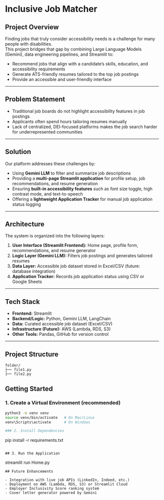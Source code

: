 # Inclusive Job Matcher

## Project Overview
Finding jobs that truly consider accessibility needs is a challenge for many people with disabilities.  
This project bridges that gap by combining Large Language Models (Gemini), data engineering pipelines, and Streamlit to:

- Recommend jobs that align with a candidate’s skills, education, and accessibility requirements  
- Generate ATS-friendly resumes tailored to the top job postings  
- Provide an accessible and user-friendly interface  

---

## Problem Statement
- Traditional job boards do not highlight accessibility features in job postings  
- Applicants often spend hours tailoring resumes manually  
- Lack of centralized, DEI-focused platforms makes the job search harder for underrepresented communities  

---

## Solution
Our platform addresses these challenges by:

- Using **Gemini LLM** to filter and summarize job descriptions  
- Providing a **multi-page Streamlit application** for profile setup, job recommendations, and resume generation  
- Ensuring **built-in accessibility features** such as font size toggle, high contrast mode, and text-to-speech  
- Offering a **lightweight Application Tracker** for manual job application status logging  

---

## Architecture
The system is organized into the following layers:

1. **User Interface (Streamlit Frontend):** Home page, profile form, recommendations, and resume generator  
2. **Logic Layer (Gemini LLM):** Filters job postings and generates tailored resumes  
3. **Data Layer:** Accessible job dataset stored in Excel/CSV (future: database integration)  
4. **Application Tracker:** Records job application status using CSV or Google Sheets  

---

## Tech Stack
- **Frontend:** Streamlit  
- **Backend/Logic:** Python, Gemini LLM, LangChain  
- **Data:** Curated accessible job dataset (Excel/CSV)  
- **Infrastructure (Future):** AWS (Lambda, RDS, S3)  
- **Other Tools:** Pandas, GitHub for version control  

---

## Project Structure

```
folder/
├── file1.py
├── file2.py
```


## Getting Started

### 1. Create a Virtual Environment (recommended)
```bash
python3 -m venv venv
source venv/bin/activate   # On Mac/Linux
venv\Scripts\activate      # On Windows

### 2. Install Dependencies

```
pip install -r requirements.txt
```

## 3. Run the Application

```
streamlit run Home.py
```
## Future Enhancements 

- Integration with live job APIs (LinkedIn, Indeed, etc.)
- Deployment on AWS (Lambda, RDS, S3) or Streamlit Cloud
- Employer Inclusivity Score ranking system
- Cover letter generator powered by Gemini



